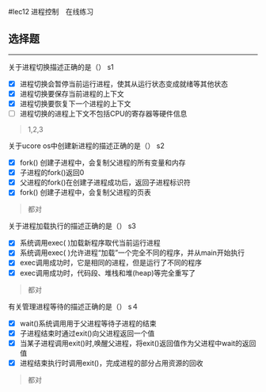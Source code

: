 #lec12 进程控制　在线练习
## 选择题

---


关于进程切换描述正确的是（）  s1

- [x] 进程切换会暂停当前运行进程，使其从运行状态变成就绪等其他状态
- [x] 进程切换要保存当前进程的上下文
- [x] 进程切换要恢复下一个进程的上下文
- [ ] 进程切换的进程上下文不包括CPU的寄存器等硬件信息

> 1,2,3


关于ucore os中创建新进程的描述正确的是（） s2

- [x] fork() 创建子进程中，会复制父进程的所有变量和内存
- [x] 子进程的fork()返回0
- [x] 父进程的fork()在创建子进程成功后，返回子进程标识符
- [x] fork() 创建子进程中，会复制父进程的页表

> 都对



关于进程加载执行的描述正确的是（） s3

- [x] 系统调用exec( )加载新程序取代当前运行进程
- [x] 系统调用exec( )允许进程“加载”一个完全不同的程序，并从main开始执行
- [x] exec调用成功时，它是相同的进程，但是运行了不同的程序
- [x] exec调用成功时，代码段、堆栈和堆(heap)等完全重写了

> 都对


有关管理进程等待的描述正确的是（） s４

- [x] wait()系统调用用于父进程等待子进程的结束
- [x] 子进程结束时通过exit()向父进程返回一个值
- [x] 当某子进程调用exit()时,唤醒父进程，将exit()返回值作为父进程中wait的返回值
- [x] 进程结束执行时调用exit()，完成进程的部分占用资源的回收

> 都对












